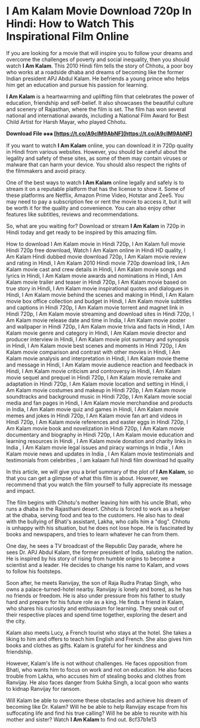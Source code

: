 
 
# I Am Kalam Movie Download 720p In Hindi: How to Watch This Inspirational Film Online
 
If you are looking for a movie that will inspire you to follow your dreams and overcome the challenges of poverty and social inequality, then you should watch **I Am Kalam**. This 2010 Hindi film tells the story of Chhotu, a poor boy who works at a roadside dhaba and dreams of becoming like the former Indian president APJ Abdul Kalam. He befriends a young prince who helps him get an education and pursue his passion for learning.
 
**I Am Kalam** is a heartwarming and uplifting film that celebrates the power of education, friendship and self-belief. It also showcases the beautiful culture and scenery of Rajasthan, where the film is set. The film has won several national and international awards, including a National Film Award for Best Child Artist for Harsh Mayar, who played Chhotu.
 
**Download File ⚹⚹⚹ [https://t.co/A9clM9AbNF](https://t.co/A9clM9AbNF)**


 
If you want to watch **I Am Kalam** online, you can download it in 720p quality in Hindi from various websites. However, you should be careful about the legality and safety of these sites, as some of them may contain viruses or malware that can harm your device. You should also respect the rights of the filmmakers and avoid piracy.
 
One of the best ways to watch **I Am Kalam** online legally and safely is to stream it on a reputable platform that has the license to show it. Some of these platforms are Netflix, Amazon Prime Video, Hotstar and Zee5. You may need to pay a subscription fee or rent the movie to access it, but it will be worth it for the quality and convenience. You can also enjoy other features like subtitles, reviews and recommendations.
 
So, what are you waiting for? Download or stream **I Am Kalam** in 720p in Hindi today and get ready to be inspired by this amazing film.
 
How to download I Am Kalam movie in Hindi 720p,  I Am Kalam full movie Hindi 720p free download,  Watch I Am Kalam online in Hindi HD quality,  I Am Kalam Hindi dubbed movie download 720p,  I Am Kalam movie review and rating in Hindi,  I Am Kalam 2010 Hindi movie 720p download link,  I Am Kalam movie cast and crew details in Hindi,  I Am Kalam movie songs and lyrics in Hindi,  I Am Kalam movie awards and nominations in Hindi,  I Am Kalam movie trailer and teaser in Hindi 720p,  I Am Kalam movie based on true story in Hindi,  I Am Kalam movie inspirational quotes and dialogues in Hindi,  I Am Kalam movie behind the scenes and making in Hindi,  I Am Kalam movie box office collection and budget in Hindi,  I Am Kalam movie subtitles and captions in Hindi 720p,  I Am Kalam movie torrent and magnet link in Hindi 720p,  I Am Kalam movie streaming and download sites in Hindi 720p,  I Am Kalam movie release date and time in India,  I Am Kalam movie poster and wallpaper in Hindi 720p,  I Am Kalam movie trivia and facts in Hindi,  I Am Kalam movie genre and category in Hindi,  I Am Kalam movie director and producer interview in Hindi,  I Am Kalam movie plot summary and synopsis in Hindi,  I Am Kalam movie best scenes and moments in Hindi 720p,  I Am Kalam movie comparison and contrast with other movies in Hindi,  I Am Kalam movie analysis and interpretation in Hindi,  I Am Kalam movie theme and message in Hindi,  I Am Kalam movie audience reaction and feedback in Hindi,  I Am Kalam movie criticism and controversy in Hindi,  I Am Kalam movie sequel and prequel in Hindi 720p,  I Am Kalam movie remake and adaptation in Hindi 720p,  I Am Kalam movie location and setting in Hindi,  I Am Kalam movie costumes and makeup in Hindi 720p,  I Am Kalam movie soundtracks and background music in Hindi 720p,  I Am Kalam movie social media and fan pages in Hindi,  I Am Kalam movie merchandise and products in India,  I Am Kalam movie quiz and games in Hindi,  I Am Kalam movie memes and jokes in Hindi 720p,  I Am Kalam movie fan art and videos in Hindi 720p,  I Am Kalam movie references and easter eggs in Hindi 720p,  I Am Kalam movie book and novelization in Hindi 720p,  I Am Kalam movie documentary and biography in Hindi 720p,  I Am Kalam movie education and learning resources in Hindi ,  I Am Kalam movie donation and charity links in India ,  I Am Kalam movie legal issues and piracy warnings in India ,  I Am Kalam movie news and updates in India ,  I Am Kalam movie testimonials and testimonials from celebrities ,  I am kalaam full hindi film download hd quality
  
In this article, we will give you a brief summary of the plot of **I Am Kalam**, so that you can get a glimpse of what this film is about. However, we recommend that you watch the film yourself to fully appreciate its message and impact.
 
The film begins with Chhotu's mother leaving him with his uncle Bhati, who runs a dhaba in the Rajasthani desert. Chhotu is forced to work as a helper at the dhaba, serving food and tea to the customers. He also has to deal with the bullying of Bhati's assistant, Lakha, who calls him a "dog". Chhotu is unhappy with his situation, but he does not lose hope. He is fascinated by books and newspapers, and tries to learn whatever he can from them.
 
One day, he sees a TV broadcast of the Republic Day parade, where he sees Dr. APJ Abdul Kalam, the former president of India, saluting the nation. He is inspired by his story of rising from humble origins to become a scientist and a leader. He decides to change his name to Kalam, and vows to follow his footsteps.
 
Soon after, he meets Ranvijay, the son of Raja Rudra Pratap Singh, who owns a palace-turned-hotel nearby. Ranvijay is lonely and bored, as he has no friends or freedom. He is also under pressure from his father to study hard and prepare for his future role as a king. He finds a friend in Kalam, who shares his curiosity and enthusiasm for learning. They sneak out of their respective places and spend time together, exploring the desert and the city.
 
Kalam also meets Lucy, a French tourist who stays at the hotel. She takes a liking to him and offers to teach him English and French. She also gives him books and clothes as gifts. Kalam is grateful for her kindness and friendship.
 
However, Kalam's life is not without challenges. He faces opposition from Bhati, who wants him to focus on work and not on education. He also faces trouble from Lakha, who accuses him of stealing books and clothes from Ranvijay. He also faces danger from Sukha Singh, a local goon who wants to kidnap Ranvijay for ransom.
 
Will Kalam be able to overcome these obstacles and achieve his dream of becoming like Dr. Kalam? Will he be able to help Ranvijay escape from his suffocating life and find his true calling? Will he be able to reunite with his mother and sister? Watch **I Am Kalam** to find out.
 8cf37b1e13
 
